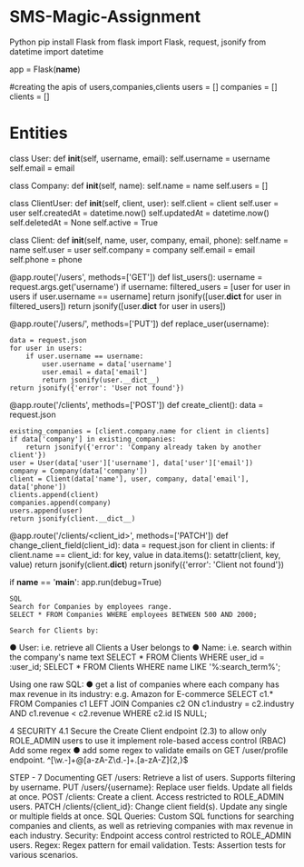 # SMS-Magic-Assignment

Python
pip install Flask
from flask import Flask, request, jsonify
from datetime import datetime

app = Flask(__name__)

#creating the apis of users,companies,clients
users = []
companies = []
clients = []

# Entities 
class User:
    def __init__(self, username, email):
        self.username = username
        self.email = email

class Company:
    def __init__(self, name):
        self.name = name
        self.users = []

class ClientUser:
    def __init__(self, client, user):
        self.client = client
        self.user = user
        self.createdAt = datetime.now()
        self.updatedAt = datetime.now()
        self.deletedAt = None
        self.active = True

class Client:
    def __init__(self, name, user, company, email, phone):
        self.name = name
        self.user = user
        self.company = company
        self.email = email
        self.phone = phone


@app.route('/users', methods=['GET'])
def list_users():
    username = request.args.get('username')
    if username:
        filtered_users = [user for user in users if user.username == username]
        return jsonify([user.__dict__ for user in filtered_users])
    return jsonify([user.__dict__ for user in users])

@app.route('/users/<username>', methods=['PUT'])
def replace_user(username):
    
    data = request.json
    for user in users:
        if user.username == username:
            user.username = data['username']
            user.email = data['email']
            return jsonify(user.__dict__)
    return jsonify({'error': 'User not found'})

@app.route('/clients', methods=['POST'])
def create_client():
    data = request.json
    
    existing_companies = [client.company.name for client in clients]
    if data['company'] in existing_companies:
        return jsonify({'error': 'Company already taken by another client'})
    user = User(data['user']['username'], data['user']['email'])
    company = Company(data['company'])
    client = Client(data['name'], user, company, data['email'], data['phone'])
    clients.append(client)
    companies.append(company)
    users.append(user)
    return jsonify(client.__dict__)

@app.route('/clients/<client_id>', methods=['PATCH'])
def change_client_field(client_id):
    data = request.json
    for client in clients:
        if client.name == client_id:
            for key, value in data.items():
                setattr(client, key, value)
            return jsonify(client.__dict__)
    return jsonify({'error': 'Client not found'})

if __name__ == '__main__':
    app.run(debug=True)


    SQL
    Search for Companies by employees range.
    SELECT * FROM Companies WHERE employees BETWEEN 500 AND 2000;

    Search for Clients by:
●   User: i.e. retrieve all Clients a User belongs to
●   Name: i.e. search within the company's name text
SELECT * FROM Clients WHERE user_id = :user_id;
SELECT * FROM Clients WHERE name LIKE '%:search_term%';

Using one raw SQL:
●   get a list of companies where each company has max revenue in its industry: e.g. Amazon for E-commerce
SELECT c1.* FROM Companies c1 
LEFT JOIN Companies c2 ON c1.industry = c2.industry AND c1.revenue < c2.revenue 
WHERE c2.id IS NULL;

4 SECURITY
4.1 Secure the Create Client endpoint (2.3) to allow only ROLE_ADMIN users to use it
implement role-based access control (RBAC)
Add some regex
●  add some regex to validate emails on GET /user/profile endpoint.
^[\w\.-]+@[a-zA-Z\d\.-]+\.[a-zA-Z]{2,}$

STEP - 7 Documenting
GET /users: Retrieve a list of users. Supports filtering by username.
PUT /users/{username}: Replace user fields. Update all fields at once.
POST /clients: Create a client. Access restricted to ROLE_ADMIN users.
PATCH /clients/{client_id}: Change client field(s). Update any single or multiple fields at once.
SQL Queries: Custom SQL functions for searching companies and clients, as well as retrieving companies with max revenue in each industry.
Security: Endpoint access control restricted to ROLE_ADMIN users.
Regex: Regex pattern for email validation.
Tests: Assertion tests for various scenarios.

